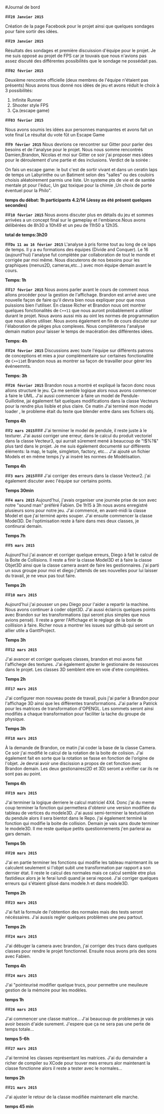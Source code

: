 #Journal de bord

##**`28 Janvier 2015`**

Création de la page Facebook pour le projet ainsi que quelques sondages pour faire sortir des idées.

##**`29 Janvier 2015`**

Résultats des sondages et première discuission d'équipe pour le projet. Je me suis opposé au 
projet de FPS car je touvais que nous n'avions pas assez discuté des différentes possibilités que le sondage ne possédait pas. 

##**`02 février 2015`**

Deuxième rencontre officielle (deux membres de l'équipe n'étaient pas présents)  Nous avons tous donné nos idées de jeu et avons réduit le choix à 3 possibilités:

 1. Infinite Runner
 2. Shooter style FPS 
 3. Ça.(escape game)
		  
##**`03 février 2015`**

Nous avons soumis les idées aux personnes manquantes et avons fait un vote final Le résultat du vote fût un Escape Game

##**`9 février 2015`**
Nous devrions ce rencontrer sur Gitter pour parler des besoins et de l'analyse pour le projet. Nous nous somme rencontrés Damien,Brandon, Nicolas et moi sur Gitter ce soir j'ai proposer mes idées pour le déroulement d'une partie et des inclusions. Verdict de la soirée :
		 
 On fais un escape game: le but c'est de sortir vivant et dans un ceratin laps de temps un Labyrinthe ou un Batiment selon des "salles" ou   des couloirs choisis aléatoirement parmis une liste. Un systeme pts de vie et de  santée mentale pt pour l'éduc, Un gaz toxique pour la chimie ,Un choix de porte  éventuel pour la Philo". 

**temps du débat:  1h  participants 4.2/14 (Jessy as été présent quelques secondes)**

##**`10 février 2015`**
Nous avons discuter plus en détails du jeu et sommes arrivées a un concept final sur le gameplay et l'embiance.Nous avons délibérées de 8h30 a 10h49 et un peu de 11h50 a 12h35.

**total de temps:3h20**

##**`Du 11 au 16 février 2015`**
L'analyse à pris forme tout au long de ce laps de temps. Il y a eu formations des équipes (Divide and Conquer). Le 16 (aujourd'hui) l'analyse fut complètée par collaboration de tout le monde et corrigée par moi même. Nous discuterons de nos besoins pour les graphiques (menus2D, cameras,etc...) avec mon équipe demain avant le cours.

**Temps: 1h**

##**`17 février 2015`**
Nous avons parler avant le cours de comment nous allons procéder pour la gestion de l'affichage. Brandon est arrivé avec une nouvelle façon de faire qu'il devra bien nous expliquer pour que nous puissions bien l'utiliser. En classe Richer et Brandon nous ont montrer quelques fonctionalités de `C++11` que nous auront probablement a utiliser durant le projet. Nous avons aussi mis au oint les normes de programmation que nous allons utiliser. Nous avons également en fin de cours discuter sur l'élaboration de pièges plus complexes. Nous complèterons l'analyse demain mation pour laisser le temps de macération des différentes idées.

**Temps: 4h**  

##**`24 février 2015`**
Discussions avec toute l'équipe sur différents patrons de conceptions et mies a jour complémentaire sur certaines fonctionallité de `C++11`et Brandon nous as montrer sa façon de travailler pour gérer les événeemnts.

**Temps: 3h**

##**`26 février 2015`**
Brandon nous a montré et expliqué la facon donc nous allons structuré le jeu. Ça me semble logique alors nous avons commencer à faire le UML. J'ai aussi commencer à faire un model de Pendule-Guillotine, jai également fait quelques modifications dans la classe Vecteurs pour la rendre plus lisible et plus claire. Ce matin J'ai terminé mon model loader , le probleme était du texte que blender entre dans ses fichiers obj.

**Temps 4h**

##**`2 mars 2015`**###
J'ai terminer le model de pendule, il reste juste à le texturer. J'ai aussi corriger une erreur, dans le calcul du produit vectoriel dans la classe Vecteur3, qui aurrait sûrement mené à beaucoup de "!$%?&" plus tard dans le projet. Je me suis également documenté sur différents éléments: la map, le tuple, simgleton, factory, etc... J'ai ajouté un fichier Models et en même temps j'y ai inséré les normes de Modélisation.

**Temps 4h**

##**`3 mars 2015`**###
J'ai corriger des erreurs dans la classe Vecteur2. j'ai également discuter avec l'équipe sur certains points.

**Temps 30min**

##**`4 mars 2015`**
Aujourd'hui, j'avais organiser une journée prise de son avec notre "sound man" préféré Fabien. De 1h15 à 3h nous avons enregistré plusieurs sons pour notre jeu. J'ai commencé, en avant-midi la classe Model et que j'ai terminé après souper. J'ai ensuite commencer la classe Model3D. De l'optimisation reste à faire dans mes deux classes, je continurai demain.

**Temps 7h** 

##**`5 mars 2015`**

Aujourd'hui j'ai avancer et corriger quelque erreurs, Diego à fait le calcul de la Boite de Collisions.
Il reste a finir la classe Model3D et à faire la classe Objet3D ainsi que la classe camera avant de faire les gestionnaires. j'ai parti un sous groupe pour moi et diego j'attends de ses nouvelles pour lui laisser du travail, je ne veux pas tout faire.

**Temps 2h** 

##**`10 mars 2015`**

Aujourd'hui j'ai pousser un peu Diego pour l'aider a repartir la machine. Nous avons continuer à coder objet3D. J'ai aussi éclaircis quelques points avec Brandon sur les transformations (qui seront plus simples que nous avions pensé). Il reste a gerer l'Affichage et le reglage de la boite de coillision à faire. Richer nous a montrer les issues sur github qui seront un allier utile a GanttProject.

**Temps 3h**

##**`12 mars 2015`**

J'ai avancer et corriger quelques classes, brandon et moi avons fait l'affichege des textures. J'ai également ajouter le gestionaire de ressources dans le projet. Les classes 3D semblent etre en voie d'etre complétées.

**Temps 2h**

##**`17 mars 2015`**

J'ai configurer mon nouveau poste de travail, puis j'ai parler à Brandon pour l'affichage 3D ainsi que les différentes transformations. J'ai parler a Patrick pour les matrices de transformation d'OPENGL. Les sommets seront ainsi modifiés a chaque transformation pour faciliter la tache du groupe de physique.

**Temps 3h**

##**`18 mars 2015`**

À la demande de Brandon, ce matin j'ai coder la base de la classe Camera. Ce soir j'ai modifié le calcul de la rotation de la boite de colision. J'ai également fait en sorte que la rotation se fasse en fonction de l'origine de l'objet. Je devrai avoir une discission a propos de cet fonction avec Brandon demain. Les deux gestionaires(2D et 3D) seront a vérifier car ils ne sont pas au point.

**Temps 4h** 

##**`19 mars 2015`**

J'ai terminer la logique derriere le calcul matriciel 4X4. Donc j'ai du meme coup terminer la fonction qui permettera d'obtenir une version modifiée du tableau de vertices du modele3D. J'ai aussi semi-terminer la texturisation du pendule alors il sera bientot dans le Repo. j'ai également terminé la fonction qui modifie la boite de collision. Demain  je vais sans doute terminer le modele3D. Il me reste quelque petits questionnements j'en parlerai au gars demain.

**Temps 5h**  


##**`20 mars 2015`**

J'ai en partie terminer les fonctions qui modifie les tableau maintenant ils se calculent seulement si l'objet subit une transformation par rapport a son dernier état. Il reste le calcul des normales mais ce calcul semble etre plus fastidieux alors je le ferai lundi quand je serai reposé. J'ai corriger quelques erreurs qui s'étaient gilssé dans modele.h et dans modele3D.

**Temps 2h**

##**`23 mars 2015`**

J'ai fait la formule de l'obtention des normales mais des tests seront nécéssaires. J'ai aussis regler quelques problèmes une peu partout.

**Temps 2h**


##**`24 mars 2015`**

J'ai débuger la camera avec brandon, j'ai corriger des trucs dans quelques classes pour rendre le projet fonctionnel. Ensuite nous avons pris des sons avec Fabien.

**Temps 4h**

##**`24 mars 2015`**

J'ai "pointeurisé modifier quelque trucs, pour permettre une meuileure gestion de la mémoire pour les modèles.

**temps 1h**

##**`26 mars 2015`**

J'ai commencer une classe matrice... J'ai beaucoup de problemes je vais avoir besoin d'aide surement. J'espere que ça ne sera pas une perte de temps totale...

**temps 5-6h**

##**`27 mars 2015`**

J'ai terminé les classes représentant les matrices. J'ai du demainder a richer de compiler su XCode pour touver mes erreurs alor maintenant la classe fonctionne alors il reste a tester avec le normales...

**temps 2h**

##**`21 mars 2015`**

J'ai ajuster le retour de la classe modifiée maintenant elle marche. 

**temps 45 min**
